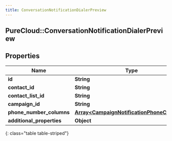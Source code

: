 ```yaml
---
title: ConversationNotificationDialerPreview
---
```

## PureCloud::ConversationNotificationDialerPreview

## Properties

|Name | Type | Description | Notes|
|------------ | ------------- | ------------- | -------------|
| **id** | **String** |  | [optional] |
| **contact_id** | **String** |  | [optional] |
| **contact_list_id** | **String** |  | [optional] |
| **campaign_id** | **String** |  | [optional] |
| **phone_number_columns** | [**Array&lt;CampaignNotificationPhoneColumns&gt;**](CampaignNotificationPhoneColumns.html) |  | [optional] |
| **additional_properties** | **Object** |  | [optional] |
{: class="table table-striped"}


